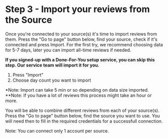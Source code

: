 # Step 3 - Import your reviews from the Source 

Once you're connected to your source(s) it's time to import reviews from them. Press the "Go to page" button below, find your source, check if it's connected and press Import. For the first try, we recommend choosing data for 5-7 days, later you can import all-time reviews if needed.

**If you signed-up with a Done-For-You setup service, you can skip this step. Our service team will import it for you.** 

1. Press "Import"
2. Choose day count you want to import

*Note: Import can take 5 min or so depending on data size imported.
**Note: If you have a lot of reviews this process might take an hour or more.

You will be able to combine different reviews from each of your source(s). Press the "Go to page" button below, find the source you want to use. You will need then to fill in the required credentials for a successfull connection.

Note: You can connect only 1 account per source.